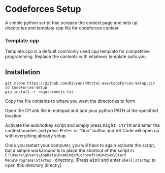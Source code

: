 # Codeforces Setup
A simple python script that scrapes the contest page and sets up directories and template cpp file for codeforces contest

### Template.cpp
Template.cpp is a default commonly used cpp template for competitive programming. Replace the contents with whatever template suits you


## Installation

```
git clone https://github.com/DivyanshMittal-exe/CodeForces-Setup.git
cd CodeForces-Setup
pip install -r requirements.txt
```

Copy the file contents to where you want the directories to form

Open the CP.ahk file in notepad and add your python PATH at the specified location

Activate the autohotkey script and simply press  <kbd >Right Ctrl</kbd><kbd >M</kbd> and enter the contest number and press <kbd >Enter</kbd> or "Run" button and VS Code will open up with everything already setup.

Once you restart your computer, you will have to again activate the script, but a simple workaround is to place the shortcut of the script in ` C:\Users\$User$\AppData\Roaming\Microsoft\Windows\Start Menu\Programs\Startup  ` directory. [Press <kbd >Win</kbd><kbd >R</kbd> and enter `shell:startup` to open this directory directly].


